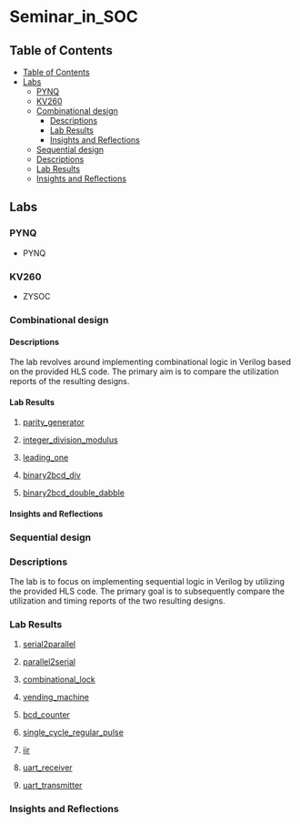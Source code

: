 # Seminar_in_SOC

## <a name='TableofContents'></a>Table of Contents
<!-- vscode-markdown-toc -->
* [Table of Contents](#TableofContents)
* [Labs](#Labs)
  * [PYNQ](#PYNQ)
  * [KV260](#KV260)
  * [Combinational design](#Combinationaldesign)
    * [Descriptions](#Descriptions)
    * [Lab Results](#LabResults)
    * [Insights and Reflections](#InsightsandReflections)
  * [Sequential design](#Sequentialdesign)
  * [Descriptions](#Descriptions-1)
  * [Lab Results](#LabResults-1)
  * [Insights and Reflections](#InsightsandReflections-1)

<!-- vscode-markdown-toc-config
	numbering=false
	autoSave=true
	/vscode-markdown-toc-config -->
<!-- /vscode-markdown-toc -->

## <a name='Labs'></a>Labs

### <a name='PYNQ'></a>PYNQ

* PYNQ

### <a name='KV260'></a>KV260

* ZYSOC

### <a name='Combinationaldesign'></a>Combinational design

#### <a name='Descriptions'></a>Descriptions

The lab revolves around implementing combinational logic in Verilog based on the provided HLS code. The primary aim is to compare the utilization reports of the resulting designs.

#### <a name='LabResults'></a>Lab Results

1. [parity_generator](/lab/lab3_combinational/parity_generator/Readme.md)

2. [integer_division_modulus](/lab/lab3_combinational/integer_division_modulus/Readme.md)

3. [leading_one](/lab/lab3_combinational/leading_one/Readme.md)

4. [binary2bcd_div](/lab/lab3_combinational/binary2bcd_div/Readme.md)

5. [binary2bcd_double_dabble](/lab/lab3_combinational/binary2bcd_double_dabble/Readme.md)

#### <a name='InsightsandReflections'></a>Insights and Reflections

### <a name='Sequentialdesign'></a>Sequential design

### <a name='Descriptions-1'></a>Descriptions

The lab is to focus on implementing sequential logic in Verilog by utilizing the provided HLS code. The primary goal is to subsequently compare the utilization and timing reports of the two resulting designs.

### <a name='LabResults-1'></a>Lab Results

1. [serial2parallel](/lab/lab4_sequential/serial2parallel/Readme.md)

2. [parallel2serial](/lab/lab4_sequential/parallel2serial/Readme.md)

3. [combinational_lock](/lab/lab4_sequential/combinational_lock/Readme.md)

4. [vending_machine](/lab/lab4_sequential/vending_machine/Readme.md)

5. [bcd_counter](/lab/lab4_sequential/bcd_counter/Readme.md)

6. [single_cycle_regular_pulse](/lab/lab4_sequential/single_cycle_regular_pulse/Readme.md)

7. [iir](/lab/lab4_sequential/iir/Readme.md)

8. [uart_receiver](/lab/lab4_sequential/uart_receiver/Readme.md)

9. [uart_transmitter](/lab/lab4_sequential/uart_transmitter/Readme.md)

### <a name='InsightsandReflections-1'></a>Insights and Reflections
